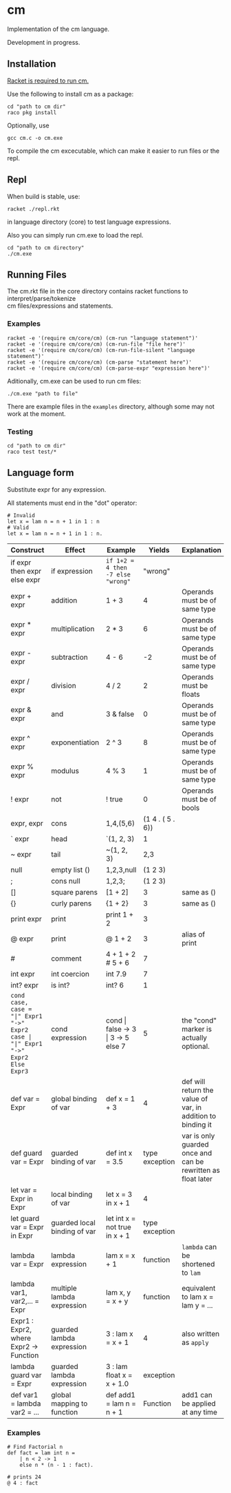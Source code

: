 # cm
Implementation of the cm language.

Development in progress.

## Installation
[Racket is required to run cm.](https://racket-lang.org/)

Use the following to install cm as a package:
```
cd "path to cm dir"
raco pkg install
```

Optionally, use
```
gcc cm.c -o cm.exe
```
To compile the cm excecutable, which can make it easier to run files or the repl.

## Repl
When build is stable, use:
```
racket ./repl.rkt
```
in language directory (core) to test language expressions.

Also you can simply run cm.exe to load the repl.
```
cd "path to cm directory"
./cm.exe
```

## Running Files
The cm.rkt file in the core directory contains racket functions to interpret/parse/tokenize  
cm files/expressions and statements.

### Examples
```
racket -e '(require cm/core/cm) (cm-run "language statement")'
racket -e '(require cm/core/cm) (cm-run-file "file here")'
racket -e '(require cm/core/cm) (cm-run-file-silent "language statement")'
racket -e '(require cm/core/cm) (cm-parse "statement here")'
racket -e '(require cm/core/cm) (cm-parse-expr "expression here")'
```
Aditionally, cm.exe can be used to run cm files:
```
./cm.exe "path to file"
```
There are example files in the `examples` directory, although some may not work at the moment.

### Testing
```
cd "path to cm dir"
raco test test/*
```

## Language form
Substitute expr for any expression.

All statements must end in the "dot" operator:
```
# Invalid
let x = lam n = n + 1 in 1 : n
# Valid
let x = lam n = n + 1 in 1 : n.
```

Construct | Effect | Example | Yields | Explanation
------------ | -----|--------|--------| -----------
if expr then expr else expr | if expression | `if 1+2 = 4 then -7 else "wrong"` | "wrong"
expr + expr | addition | 1 + 3 | 4 | Operands must be of same type
expr * expr | multiplication | 2 * 3 | 6 | Operands must be of same type
expr - expr | subtraction | 4 - 6 | -2 | Operands must be of same type
expr / expr | division | 4 / 2 | 2 | Operands must be floats
expr & expr | and | 3 & false | 0 | Operands must be of same type
expr ^ expr | exponentiation | 2 ^ 3 | 8 | Operands must be of same type
expr % expr | modulus | 4 % 3 | 1 | Operands must be of same type
! expr | not | ! true | 0 | Operands must be of bools
expr, expr | cons | 1,4,(5,6) | (1 4 . ( 5 . 6))
` expr | head | `(1, 2, 3) | 1 
~ expr | tail | ~(1, 2, 3) | 2,3
null | empty list () | 1,2,3,null | (1 2 3)
; | cons null | 1,2,3; | (1 2 3)
[] | square parens | \[1 + 2\] | 3 | same as ()
{} | curly parens | {1 + 2} | 3 | same as ()
print expr | print | print 1 + 2 | 3 
@ expr | print | @ 1 + 2 | 3 | alias of print
\# | comment | 4 + 1 + 2 # 5 + 6 | 7
int expr | int coercion | int 7.9 | 7
int? expr | is int? | int? 6 | 1
```cond case, case = "\|" Expr1 "->" Expr2 case \| "\|" Expr1 "->" Expr2 Else Expr3``` | cond expression | cond \| false -> 3 \| 3 -> 5 else 7 | 5 | the "cond" marker is actually optional.
def var = Expr | global binding of var | def x = 1 + 3 | 4 | def will return the value of var, in addition to binding it
def guard var = Expr | guarded binding of var | def int x = 3.5 | type exception | var is only guarded once and can be rewritten as float later
let var = Expr in Expr | local binding of var | let x = 3 in x + 1 | 4 
let guard var = Expr in Expr | guarded local binding of var | let int x = not true in x + 1 | type exception
lambda var = Expr | lambda expression | lam x = x + 1 | function | `lambda` can  be shortened to `lam`
lambda var1, var2,... = Expr | multiple lambda expression | lam x, y = x + y | function | equivalent to lam x = lam y = ...
Expr1 : Expr2, where Expr2 -> Function | guarded lambda expression | 3 : lam x = x + 1 | 4 | also written as `apply`
lambda guard var = Expr | guarded lambda expression | 3 : lam float x = x + 1.0 | exception
def var1 = lambda var2 = ... | global mapping to function | def add1 = lam n = n + 1 | Function | add1 can be applied at any time

### Examples
```
# Find Factorial n
def fact = lam int n =
    | n < 2 -> 1
    else n * (n - 1 : fact).
    
# prints 24
@ 4 : fact
```
